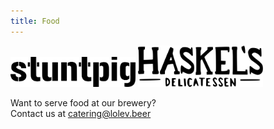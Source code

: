 ```yaml
---
title: Food
---
```


<a class="border-bottom-none" target="_blank" href="https://www.stuntpigpgh.com"><img class="vertical-align" src="../images/stuntpig.svg" alt="alt text" width="200"/></a>
<a class="border-bottom-none" target="_blank" href="https://www.haskelsdeli.com"><img class="vertical-align" src="../images/haskels.svg" alt="alt text" width="200"/></a>


Want to serve food at our brewery?  
Contact us at [catering@lolev.beer](mailto:catering@lolev.beer)
